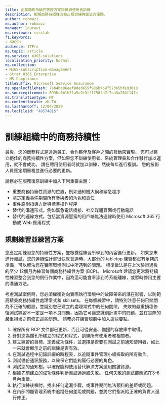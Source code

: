```yaml
---
title: 企業商務持續性管理方案排練與使用者訓練
description: 瞭解商務持續性方案正規訓練與做法的優點。
author: robmazz
ms.author: robmazz
manager: laurawi
ms.reviewer: sosstah
f1.keywords:
- NOCSH
audience: ITPro
ms.topic: article
ms.service: o365-solutions
localization_priority: Normal
ms.collection:
- M365-subscription-management
- Strat_O365_Enterprise
- MS-Compliance
titleSuffix: Microsoft Service Assurance
ms.openlocfilehash: 7eb4be06eef8ded455f906b7b9757365bfe03010
ms.sourcegitcommit: 693bc6b1b51a5a9c9ff1758fa7f7ca3a204f147e
ms.translationtype: MT
ms.contentlocale: zh-TW
ms.lasthandoff: 12/04/2020
ms.locfileid: "49574815"
---
```

# <a name="train-for-business-continuity-in-your-organization"></a>訓練組織中的商務持續性

最後，您的商務程式是透過員工、合作夥伴及客戶之間的互動來實現。 您可以建立絕佳的商務持續性方案，但如果您不訓練使用者、系統管理員和合作夥伴加以運用，就不會成功。 請在聘用使用者時就加以訓練，然後每年進行複訓。 您的技術人員應定期審視並進行必要的更新。

請務必在服務復原訓練中加入下列重要主題：

- 重要商務持續性資源的位置，例如通知樹大綱和緊急程序
- 清楚定義事件期間所有參與者的角色和責任
- 事件原則指導方針與標準操作程序
- 替代的溝通形式，例如緊急電話橋接、社交媒體頁面或行動電話
- 替代的連線方式，包括當資源豐富的用戶端無法連線時使用 Microsoft 365 行動或 Web 應用程式

## <a name="plan-the-exercise-and-exercise-the-plan"></a>規劃練習並練習方案

您應定期練習您的持續性方案，並根據從練習所學到的內容進行更新。 如果您未進行測試，您的連續性計畫很快就會過時，大部分的 tabletop 練習都沒有足夠的準備，可以解決您在實際環境測試中所遇到的問題。 標準做法是在上次驗證過後的至少 12個月內練習每個商務持續性方案 (BCP)。 Microsoft 建議您更常將持續性練習整合到您的例行作業中，因為這可能會牽涉到將系統離線，或暫時停用主要的溝通方法。  

考慮測試案例時，您必須權衡對向實際執行環境中的故障帶來的潛在影響，以防範高精美商務持續性處理常式和 skillsets。
在每個練習中，請特別注意任何已關閉為不正確的假設，並識別您已建立的處理常式中的任何間隙。 失敗的嚴重損壞修復測試練習不一定是一項不良問題，因為它可讓您識別計畫中的問題，並在實際的嚴重損壞之前修正這些問題。 請務必在練習規劃中加入這些要點。

1. 確保所有 BCP 文件都已更新，而且可從安全、備援的存放庫中取得。
2. 針對您為鑽孔所建立的程式和程式，訓練所有使用者和相關者。
3. 建立練習的目標、定義成功條件，並選擇是否要在測試之前通知使用者，如此一來就會顯示之前的訓練是否有效。
4. 在測試過程中記錄詳細的時程表，以追蹤事件管理小組採取的所有動作。
5. 測試備份通訊服務，以確保它們能夠履行必要的角色。
6. 測試您的通知樹，以確保能夠使用替代解決方案運用關鍵資源。
7. 根據先前建立的成功條件判斷測試通過或失敗。 任何失敗的測試都應該在3-6 月內重做。
8. 執行演練後檢討，找出任何遺漏步驟，或事件期間無法預料的差距或問題。
9. 在內部問題管理系統中追蹤任何差距或問題，並將它們指派給正確的負責人進行修正。
